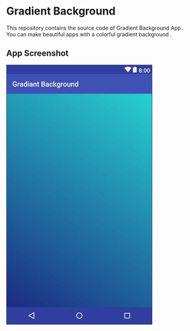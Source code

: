 # Gradient Background
This repository contains the source code of Gradient Background App . <br/>
You can make beautiful apps with a colorful gradient background . <br/>

## App Screenshot
![alt text](https://github.com/mahditehrani12/Gradient-Background/blob/master/Capture.JPG)
